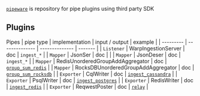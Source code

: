 [`pipeware`] is repository for pipe plugins using third party SDK

## Plugins
Pipes
| pipe type | implementation | input / output | example |
| --------- | -------------- | -------------- | ------- |
| `Listener`  | WarpIngestionServer | doc | `ingest_*` |
| `Mapper` | JsonSer | doc |  |
| `Mapper` | JsonDeser | doc | `ingest_*` |
| `Mapper` | RedisUnorderedGroupAddAggregator | doc | [`group_sum_redis`] |
| `Mapper` | RocksDBUnorderedGroupAddAggregator | doc | [`group_sum_rocksdb`] |
| `Exporter` | CqlWriter | doc | [`ingest_cassandra`] |
| `Exporter` | PsqlWriter | doc | [`ingest_postgres`] |
| `Exporter` | RedisWriter | doc | [`ingest_redis`] |
| `Exporter` | ReqwestPoster | doc | [`relay`] |

[`pipeware`]: https://github.com/pipebase/pipebase/tree/main/pipeware
[`group_sum_redis`]: https://github.com/pipebase/pipebase/tree/main/examples/group_sum_redis
[`group_sum_rocksdb`]: https://github.com/pipebase/pipebase/tree/main/examples/group_sum_rocksdb
[`ingest_cassandra`]: https://github.com/pipebase/pipebase/tree/main/examples/ingest_cassandra
[`ingest_postgres`]: https://github.com/pipebase/pipebase/tree/main/examples/ingest_postgres
[`ingest_redis`]: https://github.com/pipebase/pipebase/tree/main/examples/ingest_redis
[`relay`]: https://github.com/pipebase/pipebase/tree/main/examples/relay